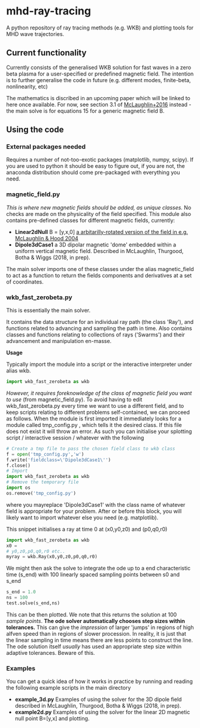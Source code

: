 # mhd-ray-tracing
A python repository of ray tracing methods (e.g. WKB) and plotting tools for MHD wave trajectories.
 
## Current functionality
Currently consists of the generalised WKB solution for fast waves 
in a zero beta plasma for a user-specified or predefined magnetic field. The intention is to further generalise the code in future (e.g. different modes, finite-beta, nonlinearity, etc)

The mathematics is discribed in an upcoming paper which will be linked to here once available. 
For now, see section 3.1 of [McLaughlin+2016](https://www.aanda.org/articles/aa/pdf/2016/07/aa27789-15.pdf) instead - the main solve is for equations 15 for a generic magnetic field B.

## Using the code 

### External packages needed
Requires a number of not-too-exotic packages (matplotlib, numpy, scipy). If you are used to python it should be easy to figure out, if you are not, the anaconda distribution should come pre-packaged with everything you need.

### magnetic_field.py 

*This is where new magnetic fields should be added, as unique classes.* No checks
are made on the physicality of the field specified. This module also contains pre-defined classes for different magnetic fields, currently: 

* **Linear2dNull** B = [y,x,0] [a arbitarilly-rotated version of the field in e.g. McLaughlin & Hood 2004](https://www.aanda.org/articles/aa/full/2004/24/aa0900/aa0900.html)
* **Dipole3dCase1** a 3D dipolar magnetic 'dome' embedded within a uniform vertical magnetic field. Described in McLaughlin, Thurgood, Botha & Wiggs (2018, in prep). 

The main solver imports one of these classes under the alias
magnetic_field to act as a function to return the fields components and 
derivatives at a set of coordinates. 


### wkb_fast_zerobeta.py

This is essentially the main solver.

It contains the data structure for an individual ray path (the class 'Ray'),
and functions related to advancing and sampling the path in time.
Also contains classes and functions relating to collections of rays ('Swarms') and their advancement and manipulation en-masse. 

**Usage** 

Typically import the module into a script or the interactive interpreter under alias wkb. 

```python
import wkb_fast_zerobeta as wkb
```
*However, it requires foreknowledge of the class of magnetic field you want to use* (from magnetic_field.py). To avoid having to edit wkb_fast_zerobeta.py every time we want to use a different field, and to keep scripts relating to different problems self-contained, we can proceed as follows. When the module is first imported it immediately looks for a module called tmp_config.py , which tells it the desired class. If this file does not exist it will throw an error. As such you can initialise your splotting script / interactive session / whatever with the following

```python
# Create a tmp file to pass the chosen field class to wkb class
f = open('tmp_config.py','w')
f.write('fieldclass=\'Dipole3dCase1\'')
f.close()
# Import
import wkb_fast_zerobeta as wkb
# Remove the temporary file
import os
os.remove('tmp_config.py')
```
where you mayreplace 'Dipole3dCase1' with the class name of whatever field is appropriate for your problem. After or before this block, you will likely want to import whatever else you need (e.g. matplotlib). 

This snippet initialises a ray at time 0 at (x0,y0,z0) and 
(p0,q0,r0) 

```python
import wkb_fast_zerobeta as wkb
x0 = 
# y0,z0,p0,q0,r0 etc..
myray = wkb.Ray(x0,y0,z0,p0,q0,r0)
```
We might then ask the solve to integrate the ode up to a end
characteristic time (s_end) with 100 linearly spaced sampling points 
between s0 and s_end

```python
s_end = 1.0
ns = 100
test.solve(s_end,ns)
```

This can be then plotted. We note that this returns the solution at 100 
*sample points*. **The ode solver automatically chooses step sizes within tolerances.** 
This can give the *impression* of larger 'jumps' in regions of high alfven
speed than in regions of slower procession. In reality, it is just that the linear sampling
in time means there are less points to construct the line. The ode 
solution itself *usually* has used an appropriate step size within 
adaptive tolerances. 
Beware of this. 

### Examples

You can get a quick idea of how it works in practice by running and reading the following example 
scripts in the main directory


* **example_3d.py**  Examples of using the solver for the 3D dipole field described in
McLaughlin, Thurgood, Botha & Wiggs (2018, in prep). 
* **example2d.py** Examples of using the solver for the linear 2D magnetic null point
 B=[y,x] and plotting.
